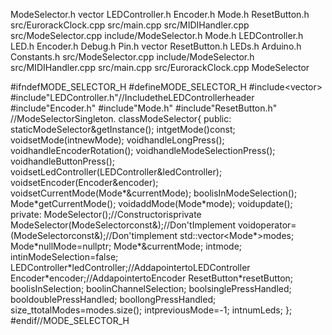 ModeSelector.h vector LEDController.h Encoder.h Mode.h ResetButton.h
src/EurorackClock.cpp src/main.cpp src/MIDIHandler.cpp
src/ModeSelector.cpp include/ModeSelector.h Mode.h LEDController.h LED.h
Encoder.h Debug.h Pin.h vector ResetButton.h LEDs.h Arduino.h
Constants.h src/ModeSelector.cpp include/ModeSelector.h
src/MIDIHandler.cpp src/main.cpp src/EurorackClock.cpp ModeSelector

\#ifndefMODE\_SELECTOR\_H \#defineMODE\_SELECTOR\_H \#include\<vector\>
\#include\"LEDController.h\"//IncludetheLEDControllerheader
\#include\"Encoder.h\" \#include\"Mode.h\" \#include\"ResetButton.h\"
//ModeSelectorSingleton. classModeSelector{ public:
staticModeSelector&getInstance(); intgetMode()const;
voidsetMode(intnewMode); voidhandleLongPress();
voidhandleEncoderRotation(); voidhandleModeSelectionPress();
voidhandleButtonPress();
voidsetLedController(LEDController&ledController);
voidsetEncoder(Encoder&encoder); voidsetCurrentMode(Mode\*&currentMode);
boolisInModeSelection(); Mode\*getCurrentMode();
voidaddMode(Mode\*mode); voidupdate(); private:
ModeSelector();//Constructorisprivate
ModeSelector(ModeSelectorconst&);//Don\'tImplement
voidoperator=(ModeSelectorconst&);//Don\'timplement
std::vector\<Mode\*\>modes; Mode\*nullMode=nullptr; Mode\*&currentMode;
intmode; intinModeSelection=false;
LEDController\*ledController;//AddapointertoLEDController
Encoder\*encoder;//AddapointertoEncoder ResetButton\*resetButton;
boolisInSelection; boolinChannelSelection; boolsinglePressHandled;
booldoublePressHandled; boollongPressHandled;
size\_ttotalModes=modes.size(); intpreviousMode=-1; intnumLeds; };
\#endif//MODE\_SELECTOR\_H
